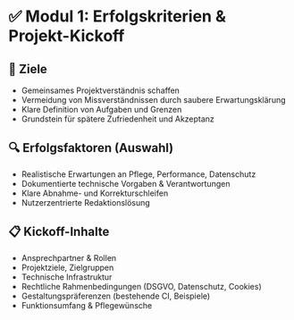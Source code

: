 # ✅ Modul 1: Erfolgskriterien & Projekt-Kickoff

## 🎯 Ziele
- Gemeinsames Projektverständnis schaffen
- Vermeidung von Missverständnissen durch saubere Erwartungsklärung
- Klare Definition von Aufgaben und Grenzen
- Grundstein für spätere Zufriedenheit und Akzeptanz

## 🔍 Erfolgsfaktoren (Auswahl)
- Realistische Erwartungen an Pflege, Performance, Datenschutz
- Dokumentierte technische Vorgaben & Verantwortungen
- Klare Abnahme- und Korrekturschleifen
- Nutzerzentrierte Redaktionslösung

## 📋 Kickoff-Inhalte
- Ansprechpartner & Rollen
- Projektziele, Zielgruppen
- Technische Infrastruktur
- Rechtliche Rahmenbedingungen (DSGVO, Datenschutz, Cookies)
- Gestaltungspräferenzen (bestehende CI, Beispiele)
- Funktionsumfang & Pflegewünsche
